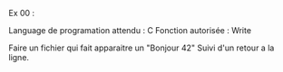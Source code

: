 Ex 00 :

Language de programation attendu  : C
Fonction autorisée : Write

Faire un fichier qui fait apparaitre un "Bonjour 42" Suivi d'un retour a la ligne.
